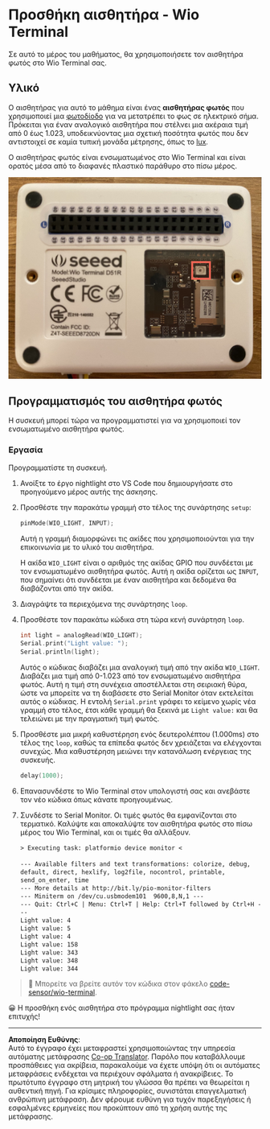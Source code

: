 <!--
CO_OP_TRANSLATOR_METADATA:
{
  "original_hash": "7f4ad0ef54f248b85b92187c94cf9dcb",
  "translation_date": "2025-08-27T21:31:40+00:00",
  "source_file": "1-getting-started/lessons/3-sensors-and-actuators/wio-terminal-sensor.md",
  "language_code": "el"
}
-->
# Προσθήκη αισθητήρα - Wio Terminal

Σε αυτό το μέρος του μαθήματος, θα χρησιμοποιήσετε τον αισθητήρα φωτός στο Wio Terminal σας.

## Υλικό

Ο αισθητήρας για αυτό το μάθημα είναι ένας **αισθητήρας φωτός** που χρησιμοποιεί μια [φωτοδίοδο](https://wikipedia.org/wiki/Photodiode) για να μετατρέπει το φως σε ηλεκτρικό σήμα. Πρόκειται για έναν αναλογικό αισθητήρα που στέλνει μια ακέραια τιμή από 0 έως 1.023, υποδεικνύοντας μια σχετική ποσότητα φωτός που δεν αντιστοιχεί σε καμία τυπική μονάδα μέτρησης, όπως το [lux](https://wikipedia.org/wiki/Lux).

Ο αισθητήρας φωτός είναι ενσωματωμένος στο Wio Terminal και είναι ορατός μέσα από το διαφανές πλαστικό παράθυρο στο πίσω μέρος.

![Ο αισθητήρας φωτός στο πίσω μέρος του Wio Terminal](../../../../../translated_images/wio-light-sensor.b1f529f3c95f51654f2e2c1d2d4b55fe547d189f588c974f5c2462c728133840.el.png)

## Προγραμματισμός του αισθητήρα φωτός

Η συσκευή μπορεί τώρα να προγραμματιστεί για να χρησιμοποιεί τον ενσωματωμένο αισθητήρα φωτός.

### Εργασία

Προγραμματίστε τη συσκευή.

1. Ανοίξτε το έργο nightlight στο VS Code που δημιουργήσατε στο προηγούμενο μέρος αυτής της άσκησης.

1. Προσθέστε την παρακάτω γραμμή στο τέλος της συνάρτησης `setup`:

    ```cpp
    pinMode(WIO_LIGHT, INPUT);
    ```

    Αυτή η γραμμή διαμορφώνει τις ακίδες που χρησιμοποιούνται για την επικοινωνία με το υλικό του αισθητήρα.

    Η ακίδα `WIO_LIGHT` είναι ο αριθμός της ακίδας GPIO που συνδέεται με τον ενσωματωμένο αισθητήρα φωτός. Αυτή η ακίδα ορίζεται ως `INPUT`, που σημαίνει ότι συνδέεται με έναν αισθητήρα και δεδομένα θα διαβάζονται από την ακίδα.

1. Διαγράψτε τα περιεχόμενα της συνάρτησης `loop`.

1. Προσθέστε τον παρακάτω κώδικα στη τώρα κενή συνάρτηση `loop`.

    ```cpp
    int light = analogRead(WIO_LIGHT);
    Serial.print("Light value: ");
    Serial.println(light);
    ```

    Αυτός ο κώδικας διαβάζει μια αναλογική τιμή από την ακίδα `WIO_LIGHT`. Διαβάζει μια τιμή από 0-1.023 από τον ενσωματωμένο αισθητήρα φωτός. Αυτή η τιμή στη συνέχεια αποστέλλεται στη σειριακή θύρα, ώστε να μπορείτε να τη διαβάσετε στο Serial Monitor όταν εκτελείται αυτός ο κώδικας. Η εντολή `Serial.print` γράφει το κείμενο χωρίς νέα γραμμή στο τέλος, έτσι κάθε γραμμή θα ξεκινά με `Light value:` και θα τελειώνει με την πραγματική τιμή φωτός.

1. Προσθέστε μια μικρή καθυστέρηση ενός δευτερολέπτου (1.000ms) στο τέλος της `loop`, καθώς τα επίπεδα φωτός δεν χρειάζεται να ελέγχονται συνεχώς. Μια καθυστέρηση μειώνει την κατανάλωση ενέργειας της συσκευής.

    ```cpp
    delay(1000);
    ```

1. Επανασυνδέστε το Wio Terminal στον υπολογιστή σας και ανεβάστε τον νέο κώδικα όπως κάνατε προηγουμένως.

1. Συνδέστε το Serial Monitor. Οι τιμές φωτός θα εμφανίζονται στο τερματικό. Καλύψτε και αποκαλύψτε τον αισθητήρα φωτός στο πίσω μέρος του Wio Terminal, και οι τιμές θα αλλάξουν.

    ```output
    > Executing task: platformio device monitor <

    --- Available filters and text transformations: colorize, debug, default, direct, hexlify, log2file, nocontrol, printable, send_on_enter, time
    --- More details at http://bit.ly/pio-monitor-filters
    --- Miniterm on /dev/cu.usbmodem101  9600,8,N,1 ---
    --- Quit: Ctrl+C | Menu: Ctrl+T | Help: Ctrl+T followed by Ctrl+H ---
    Light value: 4
    Light value: 5
    Light value: 4
    Light value: 158
    Light value: 343
    Light value: 348
    Light value: 344
    ```

> 💁 Μπορείτε να βρείτε αυτόν τον κώδικα στον φάκελο [code-sensor/wio-terminal](../../../../../1-getting-started/lessons/3-sensors-and-actuators/code-sensor/wio-terminal).

😀 Η προσθήκη ενός αισθητήρα στο πρόγραμμα nightlight σας ήταν επιτυχής!

---

**Αποποίηση Ευθύνης**:  
Αυτό το έγγραφο έχει μεταφραστεί χρησιμοποιώντας την υπηρεσία αυτόματης μετάφρασης [Co-op Translator](https://github.com/Azure/co-op-translator). Παρόλο που καταβάλλουμε προσπάθειες για ακρίβεια, παρακαλούμε να έχετε υπόψη ότι οι αυτόματες μεταφράσεις ενδέχεται να περιέχουν σφάλματα ή ανακρίβειες. Το πρωτότυπο έγγραφο στη μητρική του γλώσσα θα πρέπει να θεωρείται η αυθεντική πηγή. Για κρίσιμες πληροφορίες, συνιστάται επαγγελματική ανθρώπινη μετάφραση. Δεν φέρουμε ευθύνη για τυχόν παρεξηγήσεις ή εσφαλμένες ερμηνείες που προκύπτουν από τη χρήση αυτής της μετάφρασης.